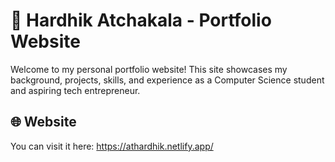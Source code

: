 # 🚀 Hardhik Atchakala - Portfolio Website

Welcome to my personal portfolio website! This site showcases my background, projects, skills, and experience as a Computer Science student and aspiring tech entrepreneur.

## 🌐 Website 

You can visit it here: https://athardhik.netlify.app/
